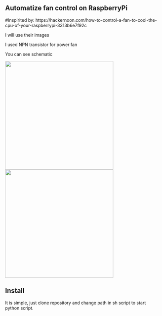 <html>
<body>
<h2>Automatize fan control on RaspberryPi</h2>
<p>#Inspirited by: https://hackernoon.com/how-to-control-a-fan-to-cool-the-cpu-of-your-raspberrypi-3313b6e7f92c</p>

<p>I will use their images</p>
<p>I used NPN transistor for power fan</p>
<p>You can see schematic</p>
<img src="https://cdn-images-1.medium.com/max/1000/1*kD7Nv0KudnLL-9XKJe8t0w.png" width="350"/>

<img src="https://cdn-images-1.medium.com/max/800/1*l6cEydrQ4nQqauCKuhJi4w.png" width="350"/>

<h2>Install</h2>
<p>It is simple, just clone repository and change path in sh script to start python script. </p>

</body>
</html>
